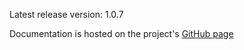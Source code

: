 Latest release version: 1.0.7

Documentation is hosted on the project's [GitHub page](http://timurstrekalov.github.com/saga/)